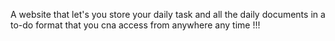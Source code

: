 A website that let's you store your daily task and all the daily documents in a to-do format that you cna access from anywhere any time !!!